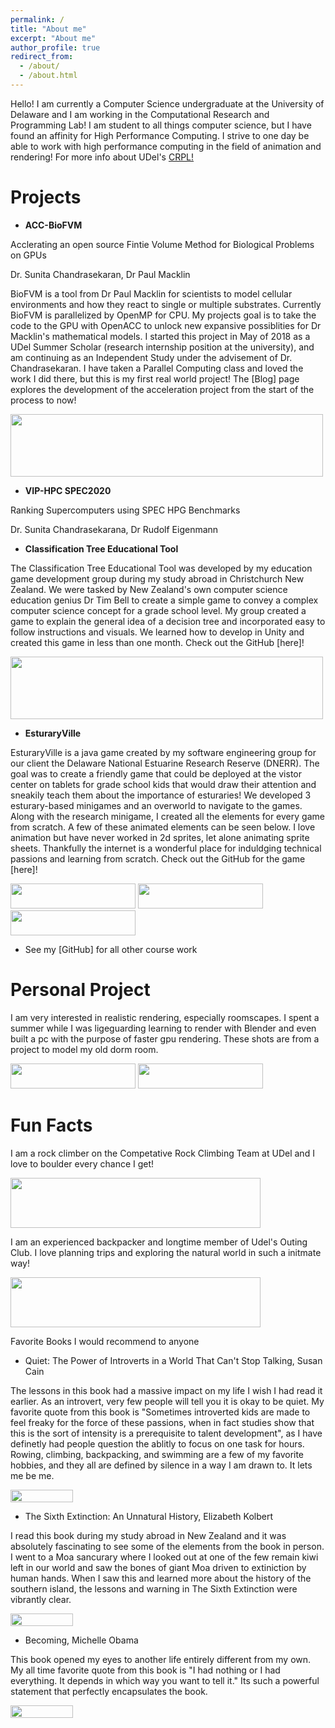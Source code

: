 ```yaml
---
permalink: /
title: "About me"
excerpt: "About me"
author_profile: true
redirect_from: 
  - /about/
  - /about.html
---
```


Hello! I am currently a Computer Science undergraduate at the University of Delaware and I am working in the Computational Research and Programming Lab! I am student to all things computer science, but I have found an affinity for High Performance Computing. I strive to one day be able to work with high performance computing in the field of animation and rendering! For more info about UDel's [CRPL!]("https://crpl.cis.udel.edu/")

Projects
======
  * **ACC-BioFVM**
  
  Acclerating an open source Fintie Volume Method for Biological Problems on GPUs
  
  Dr. Sunita Chandrasekaran, Dr Paul Macklin
  
  BioFVM is a tool from Dr Paul Macklin for scientists to model cellular environments and how they react to single or multiple substrates. Currently BioFVM is parallelized by OpenMP for CPU. My projects goal is to take the code to the GPU with OpenACC to unlock new expansive possiblities for Dr Macklin's mathematical models. I started this project in May of 2018 as a UDel Summer Scholar (research internship position at the university), and am continuing as an Independent Study under the advisement of Dr. Chandrasekaran. I have taken a Parallel Computing class and loved the work I did there, but this is my first real world project! The [Blog] page explores the development of the acceleration project from the start of the process to now!
  
<img src ="matt-stack.github.io/images/0001.jpg" width="500" height="100">
  
  * **VIP-HPC SPEC2020**
  
  Ranking Supercomputers using SPEC HPG Benchmarks
  
  Dr. Sunita Chandrasekarana, Dr Rudolf Eigenmann
    
  * **Classification Tree Educational Tool**
  
  The Classification Tree Educational Tool was developed by my education game development group during my study abroad in Christchurch New Zealand. We were tasked by New Zealand's own computer science education genius Dr Tim Bell to create a simple game to convey a complex computer science concept for a grade school level. My group created a game to explain the general idea of a decision tree and incorporated easy to follow instructions and visuals. We learned how to develop in Unity and created this game in less than one month. Check out the GitHub [here]!
  
  <img src ="matt-stack.github.io/images/classification_gif.gif" width="500" height="100">
  
  
  * **EsturaryVille**
  
  EsturaryVille is a java game created by my software engineering group for our client the Delaware National Estuarine Research Reserve (DNERR). The goal was to create a friendly game that could be deployed at the vistor center on tablets for grade school kids that would draw their attention and sneakily teach them about the importance of esturaries! We developed 3 esturary-based minigames and an overworld to navigate to the games. Along with the research minigame, I created all the elements for every game from scratch. A few of these animated elements can be seen below. I love animation but have never worked in 2d sprites, let alone animating sprite sheets. Thankfully the internet is a wonderful place for induldging technical passions and learning from scratch. Check out the GitHub for the game [here]!
  
<img src ="matt-stack.github.io/images/Scientist_gif.gif" width="200" height="40">
<img src ="matt-stack.github.io/images/blue-heron_gif.gif" width="200" height="40">
<img src ="matt-stack.github.io/images/flounder_gif.gif" width="200" height="40">

  * See my [GitHub] for all other course work
  
Personal Project
======
  I am very interested in realistic rendering, especially roomscapes. I spent a summer while I was ligeguarding learning to render with Blender and even built a pc with the purpose of faster gpu rendering. These shots are from a project to model my old dorm room. 
  
<img src ="matt-stack.github.io/images/Screenshot (9).png" width="200" height="40">
<img src ="matt-stack.github.io/images/Screenshot (10).png" width="200" height="40">
  
Fun Facts
======
  I am a rock climber on the Competative Rock Climbing Team at UDel and I love to boulder every chance I get!
  
<img src ="matt-stack.github.io/images/bouldering.jpg" width="400" height="80">

  I am an experienced backpacker and longtime member of Udel's Outing Club. I love planning trips and exploring the natural world in such a initmate way!
  
<img src ="matt-stack.github.io/images/backpacking.jpg" width="400" height="80">
  
  Favorite Books I would recommend to anyone
  
  * Quiet: The Power of Introverts in a World That Can't Stop Talking, Susan Cain
  
  The lessons in this book had a massive impact on my life I wish I had read it earlier. As an introvert, very few people will tell you it is okay to be quiet. My favorite quote from this book is "Sometimes introverted kids are made to feel freaky for the force of these passions, when in fact studies show that this is the sort of intensity is a prerequisite to talent development", as I have definetly had people question the ablitly to focus on one task for hours. Rowing, climbing, backpacking, and swimming are a few of my favorite hobbies, and they all are defined by silence in a way I am drawn to. It lets me be me.
  
<img src ="matt-stack.github.io/images/quiet.jpg" width="100" height="20">
  
  * The Sixth Extinction: An Unnatural History, Elizabeth Kolbert
  
  I read this book during my study abroad in New Zealand and it was absolutely fascinating to see some of the elements from the book in person. I went to a Moa sancurary where I looked out at one of the few remain kiwi left in our world and saw the bones of giant Moa driven to extiniction by human hands. When I saw this and learned more about the history of the southern island, the lessons and warning in The Sixth Extinction were vibrantly clear. 
  
<img src ="matt-stack.github.io/images/extinction.jpg" width="100" height="20">
  
  * Becoming, Michelle Obama
  
  This book opened my eyes to another life entirely different from my own. My all time favorite quote from this book is "I had nothing or I had everything. It depends in which way you want to tell it." Its such a powerful statement that perfectly encapsulates the book. 
  
<img src ="matt-stack.github.io/images/becoming.jpg" width="100" height="20">

  
  

